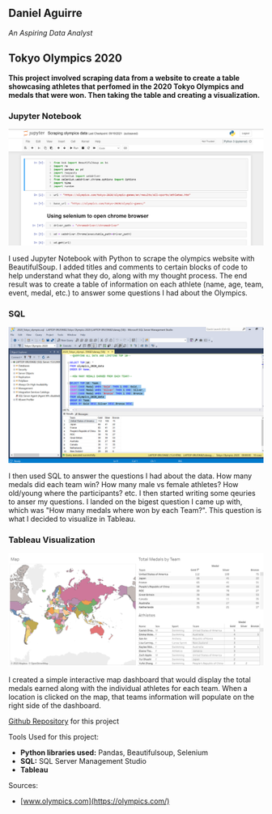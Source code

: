 ## Daniel Aguirre

*An Aspiring Data Analyst*

## Tokyo Olympics 2020

**This project involved scraping data from a website to create a table showcasing athletes that perfomed in the 2020 Tokyo Olympics and medals that were won. Then taking the table and creating a visualization.**

### Jupyter Notebook

[![img](https://github.com/Daniel-Aguirre-11/Portfolio/blob/main/Jupyter_Notebook_Thumbnail.png?raw=true)](https://github.com/Daniel-Aguirre-11/Olympics-Project/blob/main/Scraping%20olympics%20data.ipynb)

I used Jupyter Notebook with Python to scrape the olympics website with BeautifulSoup. I added titles and comments to certain blocks of code to help understand what they do, along with my thought process. The end result was to create a table of information on each athlete (name, age, team, event, medal, etc.) to answer some questions I had about the Olympics.

### SQL

[![img](https://github.com/Daniel-Aguirre-11/Portfolio/blob/main/sql_thumbnail.png?raw=true)](https://github.com/Daniel-Aguirre-11/Olympics-Project/blob/main/2020_Tokyo_olympics.sql)

I then used SQL to answer the questions I had about the data. How many medals did each team win? How many male vs female athletes? How old/young where the participants? etc. I then started writing some qeuries to anser my questions. I landed on the bigest question I came up with, which was "How many medals where won by each Team?". This question is what I decided to visualize in Tableau.

### Tableau Visualization

[![img](https://github.com/Daniel-Aguirre-11/Portfolio/blob/main/Tableau_thumbnail.png?raw=true)](https://public.tableau.com/views/TokyoOlympics2020_16320957724210/TokyoOlypmics?:language=en-US&:display_count=n&:origin=viz_share_link)

I created a simple interactive map dashboard that would display the total medals earned along with the individual athletes for each team. When a location is clicked on the map, that teams information will populate on the right side of the dashboard.

[Github Repository](https://github.com/Daniel-Aguirre-11/Olympics-Project) for this project

Tools Used for this project:
* **Python libraries used:** Pandas, Beautifulsoup, Selenium
* **SQL:** SQL Server Management Studio
* **Tableau**

Sources:
* [www.olympics.com](https://olympics.com/)

